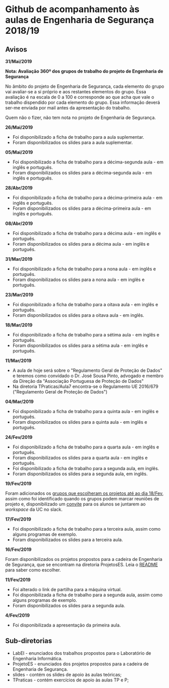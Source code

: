 # Github de acompanhamento às aulas de Engenharia de Segurança 2018/19

## Avisos


**31/Mai/2019**

**Nota: Avaliação 360º dos grupos de trabalho do projeto de Engenharia de Segurança**

No âmbito do projeto de Engenharia de Segurança, cada elemento do grupo vai avaliar-se a si próprio e aos restantes elementos do grupo. Essa avaliação é na escala de 0 a 100 e corresponde ao que acha que vale o trabalho dispendido por cada elemento do grupo. Essa informação deverá ser-me enviada por mail antes da apresentação do trabalho.

Quem não o fizer, não tem nota no projeto de Engenharia de Segurança.

**26/Mai/2019**

- Foi disponibilizado a ficha de trabalho para a aula suplementar.
- Foram disponibilizados os slides para a aula suplementar.





**05/Mai/2019**

- Foi disponibilizado a ficha de trabalho para a décima-segunda aula - em inglês e português.
- Foram disponibilizados os slides para a décima-segunda aula - em inglês e português.




**28/Abr/2019**

- Foi disponibilizado a ficha de trabalho para a décima-primeira aula - em inglês e português.
- Foram disponibilizados os slides para a décima-primeira aula - em inglês e português.





**08/Abr/2019**

- Foi disponibilizado a ficha de trabalho para a décima aula - em inglês e português.
- Foram disponibilizados os slides para a décima aula - em inglês e português.




**31/Mar/2019**

- Foi disponibilizado a ficha de trabalho para a nona aula - em inglês e português.
- Foram disponibilizados os slides para a nona aula - em inglês e português.




**23/Mar/2019**

- Foi disponibilizado a ficha de trabalho para a oitava aula - em inglês e português.
- Foram disponibilizados os slides para a oitava aula - em inglês.


**18/Mar/2019**

- Foi disponibilizado a ficha de trabalho para a sétima aula - em inglês e português.
- Foram disponibilizados os slides para a sétima aula - em inglês e português.



**11/Mar/2019**

- A aula de hoje será sobre o "Regulamento Geral de Proteção de Dados" e teremos como convidado o Dr. José Sousa Pinto, advogado e membro da Direção da "Associação Portuguesa de Proteção de Dados"
- Na diretoria TPraticas/Aula7 encontra-se o Regulamento UE 2016/679 ("Regulamento Geral de Proteção de Dados")


**04/Mar/2019**

- Foi disponibilizado a ficha de trabalho para a quinta aula - em inglês e português.
- Foram disponibilizados os slides para a quinta aula - em inglês e português.



**24/Fev/2019**

- Foi disponibilizado a ficha de trabalho para a quarta aula - em inglês e português.
- Foram disponibilizados os slides para a quarta aula - em inglês e português.
- Foi disponibilizado a ficha de trabalho para a segunda aula, em inglês.
- Foram disponibilizados os slides para a segunda aula, em inglês.


**19/Fev/2019**

Foram adicionados os [grupos que escolheram os projetos até ao dia 18/Fev](ProjetosES/README.md), assim como
foi identificado quando os grupos podem marcar reuniões de projeto e, disponibilizado um
[convite](https://join.slack.com/t/engenhariadeseguranca/shared_invite/enQtNTU1Mzk4MTc2NjE1LTc2NTExY2U5Y2RiNmZkY2I4MGFlOTZkZGMyMTEzZTc0Y2UzM2VhMTczZjU4ZWI5YzY4N2JiNWVhZjVmMTk1MDM)
para os alunos se juntarem ao *workspace* da UC no slack.

**17/Fev/2019**

- Foi disponibilizado a ficha de trabalho para a terceira aula, assim como alguns programas de exemplo.
- Foram disponibilizados os slides para a terceira aula.


**16/Fev/2019**

Foram disponibilizados os projetos propostos para a cadeira de Engenharia de Segurança, que se encontram na diretoria ProjetosES. Leia o [README](ProjetosES/README.md) para saber como escolher.

**11/Fev/2019**

- Foi alterado o link de partilha para a máquina virtual.
- Foi disponibilizada a ficha de trabalho para a segunda aula, assim como alguns programas de exemplo.
- Foram disponibilizados os slides para a segunda aula.


**4/Fev/2019**

-   Foi disponibilizada a apresentação da primeira aula.

## Sub-diretorias

-   LabEI - enunciados dos trabalhos propostos para o Laboratório de Engenharia Informática.
-   ProjetoES - enunciados dos projetos propostos para a cadeira de Engenharia de Segurança.
-   slides - contém os slides de apoio às aulas teóricas;
-   TPraticas - contém exercícios de apoio às aulas TP e P;
